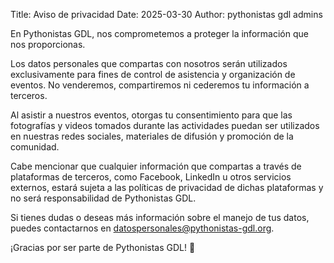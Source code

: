 Title: Aviso de privacidad
Date: 2025-03-30
Author: pythonistas gdl admins


En Pythonistas GDL, nos comprometemos a proteger la información que nos proporcionas.

Los datos personales que compartas con nosotros serán utilizados exclusivamente para fines de control de asistencia y organización de eventos. No venderemos, compartiremos ni cederemos tu información a terceros.

Al asistir a nuestros eventos, otorgas tu consentimiento para que las fotografías y videos tomados durante las actividades puedan ser utilizados en nuestras redes sociales, materiales de difusión y promoción de la comunidad.

Cabe mencionar que cualquier información que compartas a través de plataformas de terceros, como Facebook, LinkedIn u otros servicios externos, estará sujeta a las políticas de privacidad de dichas plataformas y no será responsabilidad de Pythonistas GDL.

Si tienes dudas o deseas más información sobre el manejo de tus datos, puedes contactarnos en [datospersonales@pythonistas-gdl.org](mailto:datospersonales@pythonistas-gdl.org).

¡Gracias por ser parte de Pythonistas GDL! 🐍
